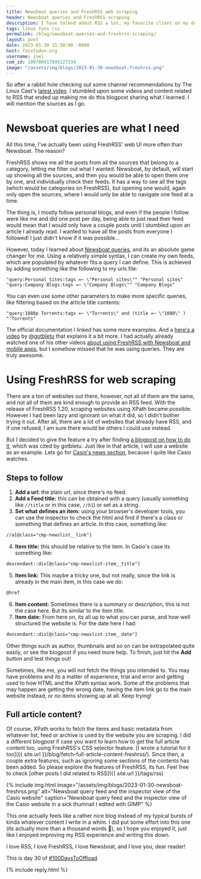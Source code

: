 ```yaml
---
title: Newsboat queries and FreshRSS web scraping
header: Newsboat queries and FreshRSS scraping
description: I have talked about RSS a lot, my favorite client on my desktop is Newsboat, and queries are a feature I did not know existed until now, and I can not believe how I lived without them. Likewise, FreshRSS got a great feature a while ago, that allows me to scrape websites using XPath, and its awesome!
tags: linux foss rss
permalink: /blog/newsboat-queries-and-freshrss-scraping/
layout: post
date: 2023-01-30 15:50:00 -0600
host: fosstodon.org
username: joel
com_id: 109780417895227334
image: "/assets/img/blogs/2023-01-30-newsboat-freshrss.png"
---
```




So after a rabbit hole checking out some channel recommendations by The Linux Cast's [latest video](https://youtu.be/BoFvhB9krEo). I stumbled upon some videos and content related to RSS that ended up making me do this blogpost sharing what I learned. I will mention the sources as I go.

# Newsboat queries are what I need

All this time, I've actually been using FreshRSS' web UI more often than Newsboat. The reason?

FreshRSS shows me all the posts from all the sources that belong to a category, letting me filter out what I wanted. Newsboat, by default, will start up showing all the sources, and then you would be able to open them one by one, and individually check their feeds. It has a way to see all the tags (which would be categories on FreshRSS), but opening one would, again only open the sources, where I would only be able to navigate one feed at a time.

The thing is, I mostly follow personal blogs, and even if the people I follow were like me and did one post per day, being able to just read their feed would mean that I would only have a couple posts until I stumbled upon an article I already read. I wanted to have all the posts from everyone I followed! I just didn't know if it was possible...

However, today I learned about [Newsboat queries](https://newsboat.org/releases/2.30.1/docs/newsboat.html#_query_feeds), and its an absolute game changer for me. Using a relatively simple syntax, I can create my own feeds, which are populated by whatever fits a query I can define. This is achieved by adding something like the following to my urls file:

```
"query:Personal Sites:tags =~ \"Personal sites\"" "Personal sites"
"query:Company Blogs:tags =~ \"Company Blogs\"" "Company Blogs"
```

You can even use some other parameters to make more specific queries, like filtering based on the article title contents:

```
"query:1080p Torrents:tags =~ \"Torrents\" and (title =~ \"1080\" ) ""Torrents"
```

The official documentation I linked has some more examples. And a [here's a video](https://youtu.be/PUxPUdyCy_U) by [@gotbletu](https://www.youtube.com/@gotbletu) that explains it a bit more. I had actually already watched one of his other videos [about using FreshRSS with Newsboat and mobile apps](https://www.youtube.com/watch?v=RWk8OIi82U4), but I somehow missed that he was using queries. They are truly awesome.

# Using FreshRSS for web scraping

There are a ton of websites out there, however, not all of them are the same, and not all of them are kind enough to provide an RSS feed. With the release of FreshRSS 1.20, scraping websites using XPath became possible. However I had been lazy and ignorant on what it did, so I didn't bother trying it out. After all, there are a lot of websites that already have RSS, and if one refused, I am sure there would be others I could use instead.

But I decided to give the feature a try after finding [a blogpost on how to do it](https://danq.me/2022/09/27/freshrss-xpath/), which was cited by gotbletu. Just like in that article, I will use a website as an example. Lets go for [Casio's news section](https://www.casio.com/intl/news/), because I quite like Casio watches.

## Steps to follow

1. __Add a url:__ the plain url, since there's no feed.
2. __Add a Feed title:__ this can be obtained with a query (usually something like `//title` or in this case, `//h1`) or set as a string.
3. __Set what defines an item:__ using your browser's developer tools, you can use the inspector to check the html and find if there's a class or something that defines an article. In this case, something like:
```html
//a[@class="cmp-newslist__link"]
```
4. __Item title:__ this should be relative to the item. In Casio's case its something like:
```html
descendant::div[@class="cmp-newslist-item__title"]
```
5. __Item link:__ This maybe a tricky one, but not really, since the link is already in the main item, in this case we do:
```html
@href
```
6. __Item content:__ Sometimes there is a summary or description, this is not the case here. But its similar to the item title.
6. __Item date:__ From here on, its all up to what you can parse, and how well structured the website is. For the date here I had:
```html
descendant::div[@class="cmp-newslist-item__date"]
```

Other things such as author, thumbnails and so on can be extrapolated quite easily, or see the blogpost if you need more help. To finish, just hit the __Add__ button and test things out!

Sometimes, like me, you will not fetch the things you intended to. You may have problems and its a matter of experience, trial and error and getting used to how HTML and the XPath syntax work. Some of the problems that may happen are getting the wrong date, having the item link go to the main website instead, or no items showing up at all. Keep trying!

## Full article content?

Of course, XPath works to fetch the items and basic metadata from whatever list, feed or archive is used by the website you are scraping. I did a different blogpost if case you want to learn how to get the full article content too, using FreshRSS's CSS selector feature. [I wrote a tutorial for it too]({{ site.url }}/blog/fetch-full-article-content-freshrss/). Since then, a couple extra features, such as ignoring some sections of the contents has been added. So please explore the features of FreshRSS, its fun. Feel free to check [other posts I did related to RSS]({{ site.url }}/tags/rss)

{% include img.html image="/assets/img/blogs/2023-01-30-newsboat-freshrss.png" alt="Newsboat query feed and the inspector view of the Casio website" caption="Newsboat query feed and the inspector view of the Casio website in a sick thumnail I edited with GIMP" %}

This one actually feels like a rather nice blog instead of my typical bursts of kinda whatever content I write in a whim. I did put some effort into this one (its actually more than a thousand words 🤯), so I hope you enjoyed it, just like I enjoyed improving my RSS experience and writing this down.

I love RSS, I love FreshRSS, I love Newsboat, and I love you, dear reader!

This is day 30 of [#100DaysToOffload](https://100daystooffload.com)


{% include reply.html %}
